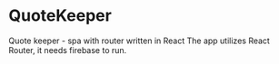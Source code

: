 # QuoteKeeper
Quote keeper - spa with router written in React
The app utilizes React Router, it needs firebase to run.
